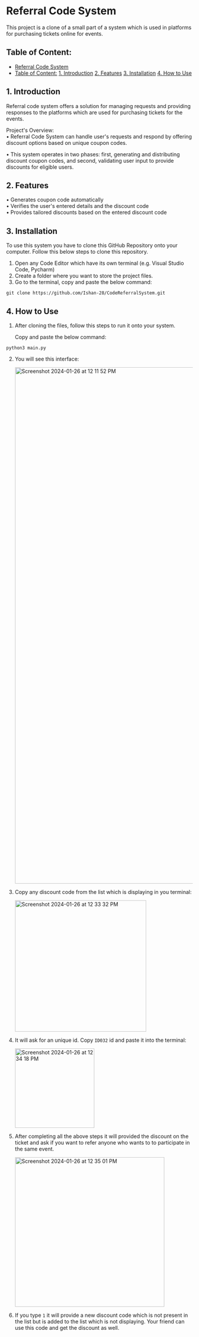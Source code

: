 # Referral Code System
This project is a clone of a small part of a system which is used in platforms for purchasing tickets online for events.

## Table of Content:

- [Referral Code System](#referral-code-system)
- [Table of Content:](#table-of-content)
  [1. Introduction](#1-introduction)
  [2. Features](#2-features)
  [3. Installation](#3-installation)
  [4. How to Use](#4-how-to-use)

## 1. Introduction
Referral code system offers a solution for managing requests and providing responses to the platforms which are used for purchasing tickets for the events.  

Project's Overview:  
  • Referral Code System can handle user's requests and respond by offering discount options based on unique coupon codes. 

  • This system operates in two phases: first, generating and distributing discount coupon codes, and second, validating user input to provide discounts for eligible users.


## 2. Features
• Generates coupon code automatically  
• Verifies the user's entered details and the discount code  
• Provides tailored discounts based on the entered discount code  

## 3. Installation
To use this system you have to clone this GitHub Repository onto your computer. Follow this below steps to clone this repository.

1. Open any Code Editor which have its own terminal (e.g. Visual Studio Code, Pycharm)
2. Create a folder where you want to store the project files.
3. Go to the terminal, copy and paste the below command:  
```
git clone https://github.com/Ishan-28/CodeReferralSystem.git
```

## 4. How to Use

1. After cloning the files, follow this steps to run it onto your system.

   Copy and paste the below command:
```
python3 main.py
```
2. You will see this interface:

      <img width="1391" alt="Screenshot 2024-01-26 at 12 11 52 PM" src="https://github.com/Ishan-28/CodeReferralSystem/assets/145470785/94cb388f-bedb-4913-bb0d-3868fee821fc">

3. Copy any discount code from the list which is displaying in you terminal:

    <img width="354" alt="Screenshot 2024-01-26 at 12 33 32 PM" src="https://github.com/Ishan-28/CodeReferralSystem/assets/145470785/39610ed2-7934-422e-b033-3364b4296453">

4. It will ask for an unique id. Copy ```ID032``` id and paste it into the terminal:

    <img width="214" alt="Screenshot 2024-01-26 at 12 34 18 PM" src="https://github.com/Ishan-28/CodeReferralSystem/assets/145470785/765d3a39-f3a4-43fa-a5a4-212f19312eaf">


5. After completing all the above steps it will provided the discount on the ticket and ask if you want to refer anyone who wants to to participate in the same event.

    <img width="403" alt="Screenshot 2024-01-26 at 12 35 01 PM" src="https://github.com/Ishan-28/CodeReferralSystem/assets/145470785/eb653e11-5144-49e6-82b8-84870399bfd4">

6. If you type ```1``` it will provide a new discount code which is not present in the list but is added to the list which is not displaying.
Your friend can use this code and get the discount as well.
